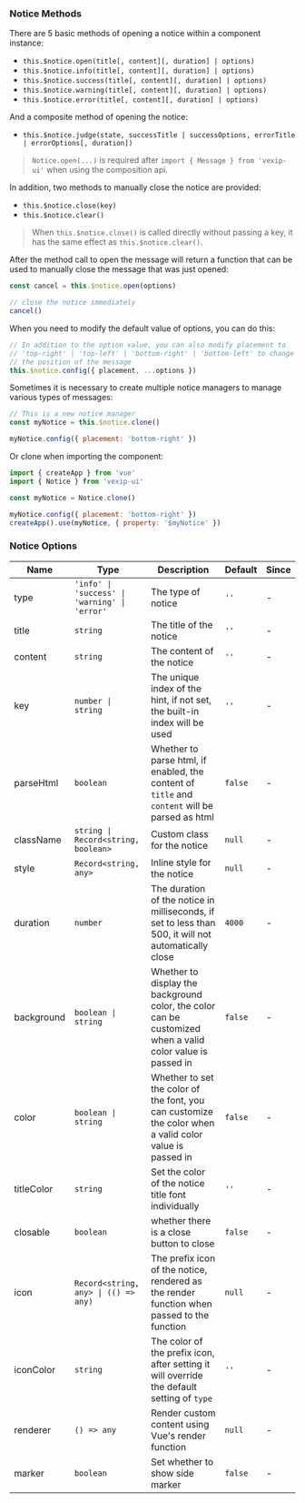 ### Notice Methods

There are 5 basic methods of opening a notice within a component instance:

- `this.$notice.open(title[, content][, duration] | options)`
- `this.$notice.info(title[, content][, duration] | options)`
- `this.$notice.success(title[, content][, duration] | options)`
- `this.$notice.warning(title[, content][, duration] | options)`
- `this.$notice.error(title[, content][, duration] | options)`

And a composite method of opening the notice:

- `this.$notice.judge(state, successTitle | successOptions, errorTitle | errorOptions[, duration])`

> `Notice.open(...)` is required after `import { Message } from 'vexip-ui'` when using the composition api.

In addition, two methods to manually close the notice are provided:

- `this.$notice.close(key)`
- `this.$notice.clear()`

> When `this.$notice.close()` is called directly without passing a key, it has the same effect as `this.$notice.clear()`.

After the method call to open the message will return a function that can be used to manually close the message that was just opened:

```js
const cancel = this.$notice.open(options)

// close the notice immediately
cancel()
```

When you need to modify the default value of options, you can do this:

```js
// In addition to the option value, you can also modify placement to
// 'top-right' | 'top-left' | 'bottom-right' | 'bottom-left' to change
// the position of the message
this.$notice.config({ placement, ...options })
```

Sometimes it is necessary to create multiple notice managers to manage various types of messages:

```js
// This is a new notice manager
const myNotice = this.$notice.clone()

myNotice.config({ placement: 'bottom-right' })
```

Or clone when importing the component:

```js
import { createApp } from 'vue'
import { Notice } from 'vexip-ui'

const myNotice = Notice.clone()

myNotice.config({ placement: 'bottom-right' })
createApp().use(myNotice, { property: '$myNotice' })
```

### Notice Options

| Name       | Type                                          | Description                                                                                                | Default | Since |
| ---------- | --------------------------------------------- | ---------------------------------------------------------------------------------------------------------- | ------- | ----- |
| type       | `'info' \| 'success' \| 'warning' \| 'error'` | The type of notice                                                                                         | `''`    | -     |
| title      | `string`                                      | The title of the notice                                                                                    | `''`    | -     |
| content    | `string`                                      | The content of the notice                                                                                  | `''`    | -     |
| key        | `number \| string`                            | The unique index of the hint, if not set, the built-in index will be used                                  | `''`    | -     |
| parseHtml  | `boolean`                                     | Whether to parse html, if enabled, the content of `title` and `content` will be parsed as html             | `false` | -     |
| className  | `string \| Record<string, boolean>`           | Custom class for the notice                                                                                | `null`  | -     |
| style      | `Record<string, any>`                         | Inline style for the notice                                                                                | `null`  | -     |
| duration   | `number`                                      | The duration of the notice in milliseconds, if set to less than 500, it will not automatically close       | `4000`  | -     |
| background | `boolean \| string`                           | Whether to display the background color, the color can be customized when a valid color value is passed in | `false` | -     |
| color      | `boolean \| string`                           | Whether to set the color of the font, you can customize the color when a valid color value is passed in    | `false` | -     |
| titleColor | `string`                                      | Set the color of the notice title font individually                                                        | `''`    | -     |
| closable   | `boolean`                                     | whether there is a close button to close                                                                   | `false` | -     |
| icon       | `Record<string, any> \| (() => any)`          | The prefix icon of the notice, rendered as the render function when passed to the function                 | `null`  | -     |
| iconColor  | `string`                                      | The color of the prefix icon, after setting it will override the default setting of `type`                 | `''`    | -     |
| renderer   | `() => any`                                   | Render custom content using Vue's render function                                                          | `null`  | -     |
| marker     | `boolean`                                     | Set whether to show side marker                                                                            | `false` | -     |

